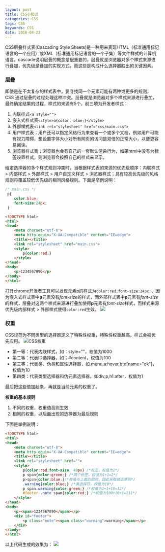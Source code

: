 ```yaml
---
layout: post
title: CSS小知识
categories: CSS
tags: CSS
keywords: CSS
date: 2016-04-23 
---
```

CSS层叠样式表(Cascading Style Sheets)是一种用来表现HTML（标准通用标记语言的一个应用）或XML（标准通用标记语言的一个子集）等文件样式的计算机语言。cascade说明层叠的概念是很重要的，层叠就是浏览器对多个样式来源进行叠加，优先级是叠加的实现方式，而这些是构成什么选择器胜出的关键因素。


### 层叠
即使是在不太复杂的样式表中，要寻找同一个元素可能有两种或更多的规则，CSS 通过层叠的过程处理这种冲突。层叠就是浏览器对多个样式来源进行叠加，最终确定结果的过程，样式的来源有5个，前三项为开发者样式：

1. 内联样式`<a style="">`
2. 嵌入式样式表`<style>a{color: blue;}</style>`
3. 外部样式表`<link rel="stylesheet" href="css/main.css">`
4. 用户样式表；用户还可以指定风格行为来查看一个或多个文档，例如用户可能有视力障碍，想设置字体大小对所有网页的访问是双倍的正常大小，以便更容易阅读。
5. 浏览器样式表；浏览器也会有自己的一套默认渲染行为，如果html中没有为标签设置样式，则浏览器会按照自己的样式来显示。

给定选择器的多个样式规则冲突时，当根据样式表的来源的优先级顺序：内联样式 > 内部样式 > 外部样式 > 用户自定义样式 > 浏览器样式；具有较高优先级的风格规则将覆盖较低优先级的相同风格规则。下面是举例说明：

```css
/* main.css */
 p{
    color:blue;
    font-size:24px;
 }
```

```html
<!DOCTYPE html>
<html>
<head>
    <meta charset="utf-8">
    <meta http-equiv="X-UA-Compatible" content="IE=edge">
    <title></title>
    <link rel="stylesheet" href="main.css">
    <style>
        p{color:red;} 
    </style>
</head>
<body>
    <p>1234567890</p>   
</body>
</html>
```
打开chrome开发者工具可以发现元素p的样式为`color:red;font-size:24px;`，因为嵌入式样式表中**p**元素没有*font-size*的样式，而外部样式表中**p**元素有*font-size*的样式，层叠对这两个样式来源进行叠加使得**p**元素有*font-size*样式，而样式来源优先级内部样式 > 外部样式使得`color:red`生效。
![][cascade-demo]

### 权重
CSS规范为不同类型的选择器定义了特殊性权重，特殊性权重越高，样式会被优先应用。
![CSS权重][weight]

* 第一等：代表内联样式，如：style=""，权值为1000
* 第二等：代表ID选择器，如；#content，权值为100
* 第三等：代表类、伪类和属性选择器，如.menu,a:hover,btn[name="ok"]，权值为10
* 第四类：代表类型选择器和伪元素选择器，如div,p,h1:after，权值为1

最后把这些值加起来，再就是当前元素的权重了。

**权重的基本规则**
1. 不同的权重，权重值高则生效
2. 相同的权重，以后面出现的选择器为最后规则

下面是举例说明：
```html
<!DOCTYPE html>
<html>
<head>
    <meta charset="utf-8">
    <meta http-equiv="X-UA-Compatible" content="IE=edge">
    <title></title>
    <link rel="stylesheet" href="">
    <style>
        p{color:red;font-size: 40px} /*标签，权值为1*/        
        p span{color:green;} /*两个标签，权值为1+1=2*/      
        p>span{color:blue;}/*权值与上面的相同，因此采取就近原则*/
        .warning{color:blue;} /*类选择符，权值为10*/
        p span.warning{color:green;} /*权值为1+1+10=12*/
        #footer .note span{color:red;} /*权值为100+10+1=111*/
    </style>
</head>
<body>
    <p><span>1234567890</span></p>
    <div id="footer">
        <p class="note"><span class="warning">warning</span></p>
    </div>
</body>
</html> 
```
以上代码生成的效果为：
![][demo]




[weight]:{{site.baseurl}}/assets/img/CSS/casede/css-weight.jpg  
[demo]:{{site.baseurl}}/assets/img/CSS/casede/weight-demo.jpg  
[cascade-demo]:{{site.baseurl}}/assets/img/CSS/casede/cascade-demo.jpg  